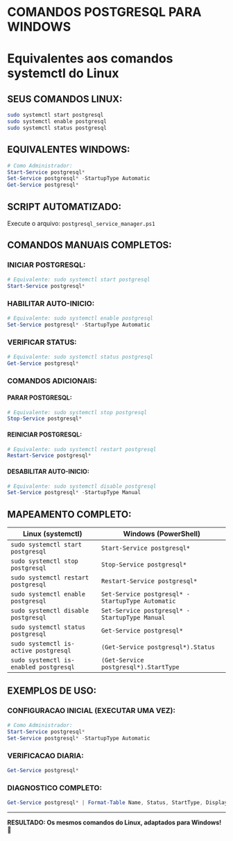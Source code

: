 # COMANDOS POSTGRESQL PARA WINDOWS

# Equivalentes aos comandos systemctl do Linux

## SEUS COMANDOS LINUX:

```bash
sudo systemctl start postgresql
sudo systemctl enable postgresql
sudo systemctl status postgresql
```

## EQUIVALENTES WINDOWS:

```powershell
# Como Administrador:
Start-Service postgresql*
Set-Service postgresql* -StartupType Automatic
Get-Service postgresql*
```

## SCRIPT AUTOMATIZADO:

Execute o arquivo: `postgresql_service_manager.ps1`

## COMANDOS MANUAIS COMPLETOS:

### INICIAR POSTGRESQL:

```powershell
# Equivalente: sudo systemctl start postgresql
Start-Service postgresql*
```

### HABILITAR AUTO-INICIO:

```powershell
# Equivalente: sudo systemctl enable postgresql
Set-Service postgresql* -StartupType Automatic
```

### VERIFICAR STATUS:

```powershell
# Equivalente: sudo systemctl status postgresql
Get-Service postgresql*
```

### COMANDOS ADICIONAIS:

#### PARAR POSTGRESQL:

```powershell
# Equivalente: sudo systemctl stop postgresql
Stop-Service postgresql*
```

#### REINICIAR POSTGRESQL:

```powershell
# Equivalente: sudo systemctl restart postgresql
Restart-Service postgresql*
```

#### DESABILITAR AUTO-INICIO:

```powershell
# Equivalente: sudo systemctl disable postgresql
Set-Service postgresql* -StartupType Manual
```

## MAPEAMENTO COMPLETO:

| Linux (systemctl)                      | Windows (PowerShell)                             |
| -------------------------------------- | ------------------------------------------------ |
| `sudo systemctl start postgresql`      | `Start-Service postgresql*`                      |
| `sudo systemctl stop postgresql`       | `Stop-Service postgresql*`                       |
| `sudo systemctl restart postgresql`    | `Restart-Service postgresql*`                    |
| `sudo systemctl enable postgresql`     | `Set-Service postgresql* -StartupType Automatic` |
| `sudo systemctl disable postgresql`    | `Set-Service postgresql* -StartupType Manual`    |
| `sudo systemctl status postgresql`     | `Get-Service postgresql*`                        |
| `sudo systemctl is-active postgresql`  | `(Get-Service postgresql*).Status`               |
| `sudo systemctl is-enabled postgresql` | `(Get-Service postgresql*).StartType`            |

## EXEMPLOS DE USO:

### CONFIGURACAO INICIAL (EXECUTAR UMA VEZ):

```powershell
# Como Administrador:
Start-Service postgresql*
Set-Service postgresql* -StartupType Automatic
```

### VERIFICACAO DIARIA:

```powershell
Get-Service postgresql*
```

### DIAGNOSTICO COMPLETO:

```powershell
Get-Service postgresql* | Format-Table Name, Status, StartType, DisplayName
```

---

**RESULTADO: Os mesmos comandos do Linux, adaptados para Windows!** 🚀
